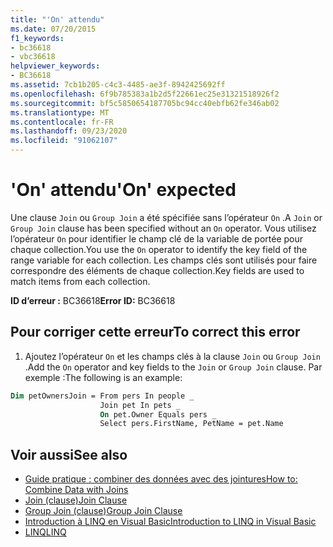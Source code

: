 ```yaml
---
title: "'On' attendu"
ms.date: 07/20/2015
f1_keywords:
- bc36618
- vbc36618
helpviewer_keywords:
- BC36618
ms.assetid: 7cb1b205-c4c3-4485-ae3f-8942425692ff
ms.openlocfilehash: 6f9b785383a1b2d5f22661ec25e31321518926f2
ms.sourcegitcommit: bf5c5850654187705bc94cc40ebfb62fe346ab02
ms.translationtype: MT
ms.contentlocale: fr-FR
ms.lasthandoff: 09/23/2020
ms.locfileid: "91062107"
---
```

# <a name="on-expected"></a><span data-ttu-id="cc71b-102">'On' attendu</span><span class="sxs-lookup"><span data-stu-id="cc71b-102">'On' expected</span></span>

<span data-ttu-id="cc71b-103">Une clause `Join` ou `Group Join` a été spécifiée sans l’opérateur `On` .</span><span class="sxs-lookup"><span data-stu-id="cc71b-103">A `Join` or `Group Join` clause has been specified without an `On` operator.</span></span> <span data-ttu-id="cc71b-104">Vous utilisez l’opérateur `On` pour identifier le champ clé de la variable de portée pour chaque collection.</span><span class="sxs-lookup"><span data-stu-id="cc71b-104">You use the `On` operator to identify the key field of the range variable for each collection.</span></span> <span data-ttu-id="cc71b-105">Les champs clés sont utilisés pour faire correspondre des éléments de chaque collection.</span><span class="sxs-lookup"><span data-stu-id="cc71b-105">Key fields are used to match items from each collection.</span></span>  
  
 <span data-ttu-id="cc71b-106">**ID d’erreur :** BC36618</span><span class="sxs-lookup"><span data-stu-id="cc71b-106">**Error ID:** BC36618</span></span>  
  
## <a name="to-correct-this-error"></a><span data-ttu-id="cc71b-107">Pour corriger cette erreur</span><span class="sxs-lookup"><span data-stu-id="cc71b-107">To correct this error</span></span>  
  
1. <span data-ttu-id="cc71b-108">Ajoutez l’opérateur `On` et les champs clés à la clause `Join` ou `Group Join` .</span><span class="sxs-lookup"><span data-stu-id="cc71b-108">Add the `On` operator and key fields to the `Join` or `Group Join` clause.</span></span> <span data-ttu-id="cc71b-109">Par exemple :</span><span class="sxs-lookup"><span data-stu-id="cc71b-109">The following is an example:</span></span>
  
```vb  
Dim petOwnersJoin = From pers In people _  
                    Join pet In pets _  
                    On pet.Owner Equals pers _  
                    Select pers.FirstName, PetName = pet.Name  
```  
  
## <a name="see-also"></a><span data-ttu-id="cc71b-110">Voir aussi</span><span class="sxs-lookup"><span data-stu-id="cc71b-110">See also</span></span>

- [<span data-ttu-id="cc71b-111">Guide pratique : combiner des données avec des jointures</span><span class="sxs-lookup"><span data-stu-id="cc71b-111">How to: Combine Data with Joins</span></span>](../programming-guide/language-features/linq/how-to-combine-data-with-linq-by-using-joins.md)
- [<span data-ttu-id="cc71b-112">Join (clause)</span><span class="sxs-lookup"><span data-stu-id="cc71b-112">Join Clause</span></span>](../language-reference/queries/join-clause.md)
- [<span data-ttu-id="cc71b-113">Group Join (clause)</span><span class="sxs-lookup"><span data-stu-id="cc71b-113">Group Join Clause</span></span>](../language-reference/queries/group-join-clause.md)
- [<span data-ttu-id="cc71b-114">Introduction à LINQ en Visual Basic</span><span class="sxs-lookup"><span data-stu-id="cc71b-114">Introduction to LINQ in Visual Basic</span></span>](../programming-guide/language-features/linq/introduction-to-linq.md)
- [<span data-ttu-id="cc71b-115">LINQ</span><span class="sxs-lookup"><span data-stu-id="cc71b-115">LINQ</span></span>](../programming-guide/language-features/linq/index.md)
